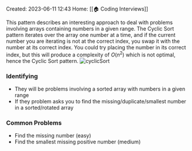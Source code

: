 Created: 2023-06-11 12:43
Home: [[🏠 Coding Interviews]]

This pattern describes an interesting approach to deal with problems involving arrays containing numbers in a given range. The Cyclic Sort pattern iterates over the array one number at a time, and if the current number you are iterating is not at the correct index, you swap it with the number at its correct index. You could try placing the number in its correct index, but this will produce a complexity of $O(n^2)$ which is not optimal, hence the Cyclic Sort pattern.
![cyclicSort](https://hackernoon.imgix.net/images/G9YRlqC9joZNTWsi1ul7tRkO6tv1-t8i13wdp.jpg)

### Identifying
- They will be problems involving a sorted array with numbers in a given range
- If they problem asks you to find the missing/duplicate/smallest number in a sorted/rotated array

### Common Problems
- Find the missing number (easy)
- Find the smallest missing positive number (medium)